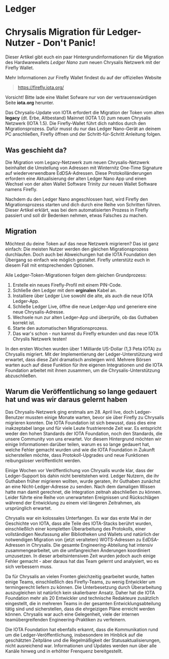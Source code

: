 <!--
---article_info
title: Chrysalis Migration für Ledger-Nutzer
author: [author_1]
reviews: [DanieKrie, Doenermaker]
---
-->

# Ledger 

# Chrysalis Migration für Ledger-Nutzer - Don't Panic!
Dieser Artikel gibt euch ein paar Hintergrundinformationen für die Migration des Hardwarewallets *Ledger Nano* zum neuen Chrysalis Netzwerk mit der Firefly Wallet.

Mehr Informationen zur Firefly Wallet findest du auf der offiziellen Website 
> https://firefly.iota.org/

Vorsicht! Bitte lade eine Wallet Sofware nur von der vertrauenswürdigen Seite **iota.org** herunter.

Das Chrysalis-Update von IOTA erfordert die Migration der Token vom alten **legacy** (dt. Erbe, Altbestand) Mainnet (IOTA 1.0) zum neuen Chrysalis Netzwerk (IOTA 1.5). Die Firefly-Wallet führt dich nahtlos durch den Migrationsprozess. Dafür musst du nur das Ledger Nano-Gerät an deinem PC anschließen, Firefly öffnen und der Schritt-für-Schritt Anleitung folgen.

## Was geschieht da?
Die Migration vom Legacy-Netzwerk zum neuen Chrysalis-Netzwerk beinhaltet die Umstellung von Adressen mit Winternitz One-Time Signature auf wiederverwendbare EdDSA-Adressen. Diese Protokolländerungen erfordern eine Aktualisierung der alten Ledger Nano App und einen Wechsel von der alten Wallet Software Trinity zur neuen Wallet Software namens Firefly.

Nachdem du den Ledger Nano angeschlossen hast, wird Firefly den Migrationsprozess starten und dich durch eine Reihe von Schritten führen. Dieser Artikel erklärt, was bei dem automatisierten Prozess in Firefly passiert und soll dir Bedenken nehmen, etwas Falsches zu machen.

## Migration
Möchtest du deine Token auf das neue Netzwerk migrieren? Das ist ganz einfach: Die meisten Nutzer werden den gleichen Migrationsprozess durchlaufen. Doch auch bei Abweichungen hat die IOTA Foundation den Übergang so einfach wie möglich gestaltet. Firefly unterstütz euch in diesem Fall mit entsprechenden Optionen.


Alle Ledger-Token-Migrationen folgen dem gleichen Grundprozess:

1. Erstelle ein neues Firefly-Profil mit einem PIN-Code.
2. Schließe den Ledger mit dem **orginalen** Kabel an.
3. Installiere über Ledger Live sowohl die alte, als auch die neue IOTA Ledger-App.
4. Schließe Ledger Live, öffne die neue Ledger-App und generiere eine neue Chrysalis-Adresse.
5. Wechsele nun zur alten Ledger-App und überprüfe, ob das Guthaben korrekt ist.
6. Starte den automatischen Migrationsprozess.
7. Das war's schon - nun kannst du Firefly erkunden und das neue IOTA Chryslis Netzwerk testen!

In den ersten Wochen wurden über 1 Milliarde US-Dollar (1,3 Peta IOTA) zu Chrysalis migriert. Mit der Implementierung der Ledger-Unterstützung wird erwartet, dass diese Zahl dramatisch ansteigen wird. Mehrere Börsen warten auch auf diese Funktion für ihre eigenen Integrationen und die IOTA Foundation arbeitet mit ihnen zusammen, um die Chrysalis-Unterstützung abzuschließen.

## Warum die Veröffentlichung so lange gedauert hat und was wir daraus gelernt haben
Das Chrysalis-Netzwerk ging erstmals am 28. April live, doch Ledger-Benutzer mussten einige Monate warten, bevor sie über Firefly zu Chrysalis migrieren konnten. Die IOTA Foundation ist sich bewusst, dass dies eine inakzeptabel lange und für viele Leute frustrierende Zeit war. Es entspricht weder den hohen Standards der IOTA Foundation, noch den Standards, die unsere Community von uns erwartet. Vor diesem Hintergrund möchten wir einige Informationen darüber teilen, warum es so lange gedauert hat, welche Fehler gemacht wurden und wie die IOTA Foundation in Zukunft sicherstellen möchte, dass Protokoll-Upgrades und neue Funktionen reibungsloser veröffentlicht werden.

Einige Wochen vor Veröffentlichung von Chrysalis wurde klar, dass der Ledger-Support bis dahin nicht bereitstehen wird. Ledger Nutzern, die ihr Guthaben früher migrieren wollten, wurde geraten, ihr Guthaben zunächst an eine Nicht-Ledger-Adresse zu senden. Nach dem damaligen Wissen hatte man damit gerechnet, die Integration zeitnah abschließen zu können. Leider führte eine Reihe von unerwarteten Ereignissen und Rückschlägen während der Entwicklung zu einem viel längeren Zeitrahmen, als ursprünglich erwartet.

Chrysalis war ein kolossales Unterfangen. Es war das erste Mal in der Geschichte von IOTA, dass alle Teile des IOTA-Stacks berührt wurden, einschließlich einer kompletten Überarbeitung des Protokolls, einer vollständigen Neufassung aller Bibliotheken und Wallets und natürlich der notwendigen Migration von (jetzt veralteten) WOTS-Adressen zu EdDSA-Adressen in Chrysalis. Die gesamte Engineering-Abteilung hat intensiv zusammengearbeitet, um die umfangreichen Änderungen koordiniert umzusetzen. In dieser arbeitsintensiven Zeit wurden jedoch auch einige Fehler gemacht - aber daraus hat das Team gelernt und analysiert, wo es sich verbessern muss.

Da für Chrysalis an vielen Fronten gleichzeitig gearbeitet wurde, hatten einige Teams, einschließlich des Firefly-Teams, zu wenig Entwickler um termingerecht liefern zu können. Die Unterbesetzung durch Überarbeitung auszugleichen ist natürlich kein skalierbarer Ansatz. Daher hat die IOTA Foundation mehr als 20 Entwickler und technische Redakteure zusätzlich eingestellt, die in mehreren Teams in der gesamten Entwicklungsabteilung tätig sind und sicherstellen, dass die ehrgeizigen Pläne erreicht werden können. Chrysalis war auch eine Gelegenheit, viele der internen teamübergreifenden Engineering-Praktiken zu verfeinern.

Die IOTA Foundation hat ebenfalls erkannt, dass die Kommunikation rund um die Ledger-Veröffentlichung, insbesondere im Hinblick auf die geschätzten Zeitpläne und die Regelmäßigkeit der Statusaktualisierungen, nicht ausreichend war. Informationen und Updates werden nun über alle Kanäle hinweg und in erhöhter Frenquenz bereitgestellt.

